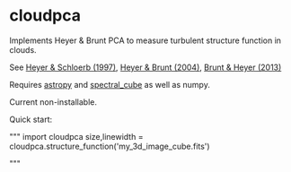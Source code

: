 # cloudpca
Implements Heyer &amp; Brunt PCA to measure turbulent structure function in clouds.

See [Heyer & Schloerb (1997)](http://adsabs.harvard.edu/abs/1997ApJ...475..173H), 
[Heyer & Brunt (2004)](http://adsabs.harvard.edu/abs/2004ApJ...615L..45H), 
[Brunt & Heyer (2013)](http://adsabs.harvard.edu/abs/2013MNRAS.433..117B)

Requires [astropy](http://astropy.readthedocs.org/en/stable/) and [spectral_cube](http://spectral-cube.readthedocs.org/en/stable/) as well as numpy.

Current non-installable.

Quick start:

"""
import cloudpca
size,linewidth = cloudpca.structure_function('my_3d_image_cube.fits')

"""